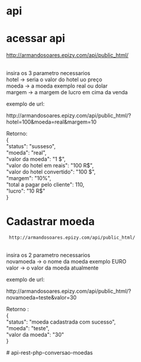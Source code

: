 # api

# acessar api <br>
http://armandosoares.epizy.com/api/public_html/

<br>
insira os 3 parametro necessarios<br> 
hotel -> seria o valor do hotel uo preço <br>
moeda -> a moeda exemplo real ou dolar <br>
margem -> a margem de lucro em cima da venda <br>

<p>
  exemplo de url: <p>
    http://armandosoares.epizy.com/api/public_html/?hotel=100&moeda=real&margem=10 <p>
   Retorno:<br>
    {<br>
"status": "susseso",<br>
"moeda": "real",<br>
"valor da moeda": "1 $",<br>
"valor do hotel em reais": "100 R$",<br>
"valor do hotel convertido": "100 $",<br>
"margem": "10%",<br>
"total a pagar pelo cliente": 110,<br>
"lucro": "10 R$"<br>
}
      
# Cadastrar moeda <br>
     http://armandosoares.epizy.com/api/public_html/

<br>
insira os 2 parametro necessarios<br> 
novamoeda -> o nome da moeda exemplo EURO <br>
valor -> o valor da moeda atualmente<br>

<p>
  exemplo de url: <p>
     http://armandosoares.epizy.com/api/public_html/?novamoeda=teste&valor=30 <p>
     Retorno :<br>
{<br>
"status": "moeda cadastrada com sucesso",<br>
"moeda": "teste",<br>
"valor da moeda": "30"<br>
} 
      
   
#   a p i - r e s t - p h p - c o n v e r s a o - m o e d a s  
 